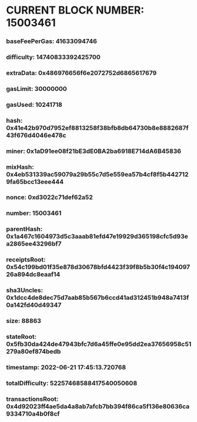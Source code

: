 # CURRENT BLOCK NUMBER: 15003461

### baseFeePerGas: 41633094746
### difficulty: 14740833392425700
### extraData: 0x486976656f6e2072752d6865617679
### gasLimit: 30000000
### gasUsed: 10241718
### hash: 0x41e42b970d7952ef8813258f38bfb8db64730b8e8882687f43f676d4046e478c
### miner: 0x1aD91ee08f21bE3dE0BA2ba6918E714dA6B45836
### mixHash: 0x4eb531339ac59079a29b55c7d5e559ea57b4cf8f5b4427129fa65bcc13eee444
### nonce: 0xd3022c71def62a52
### number: 15003461
### parentHash: 0x1a467c1604973d5c3aaab81efd47e19929d365198cfc5d93ea2865ee43296bf7
### receiptsRoot: 0x54c199bd01f35e878d30678bfd4423f39f8b5b30f4c19409726a894dc8eaaf14
### sha3Uncles: 0x1dcc4de8dec75d7aab85b567b6ccd41ad312451b948a7413f0a142fd40d49347
### size: 88863
### stateRoot: 0x5fb30da424de47943bfc7d6a45ffe0e95dd2ea37656958c51279a80ef874bedb
### timestamp: 2022-06-21 17:45:13.720768
### totalDifficulty: 52257468588417540050608
### transactionsRoot: 0x4d92023ff4ae5da4a8ab7afcb7bb394f86ca5f136e80636ca9334710a4b0f8cf
